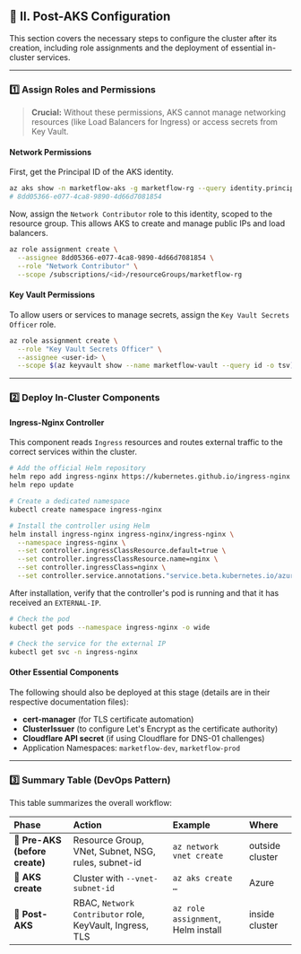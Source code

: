 ## 🧭 II. Post-AKS Configuration

This section covers the necessary steps to configure the cluster after its creation, including role assignments and the deployment of essential in-cluster services.

---

### 1️⃣ Assign Roles and Permissions

> **Crucial:** Without these permissions, AKS cannot manage networking resources (like Load Balancers for Ingress) or access secrets from Key Vault.

#### Network Permissions
First, get the Principal ID of the AKS identity.
```bash
az aks show -n marketflow-aks -g marketflow-rg --query identity.principalId -o tsv
# 8dd05366-e077-4ca8-9890-4d66d7081854
```

Now, assign the `Network Contributor` role to this identity, scoped to the resource group. This allows AKS to create and manage public IPs and load balancers.
```bash
az role assignment create \
  --assignee 8dd05366-e077-4ca8-9890-4d66d7081854 \
  --role "Network Contributor" \
  --scope /subscriptions/<id>/resourceGroups/marketflow-rg
```

#### Key Vault Permissions
To allow users or services to manage secrets, assign the `Key Vault Secrets Officer` role.
```bash
az role assignment create \
  --role "Key Vault Secrets Officer" \
  --assignee <user-id> \
  --scope $(az keyvault show --name marketflow-vault --query id -o tsv)
```

---

### 2️⃣ Deploy In-Cluster Components

#### Ingress-Nginx Controller
This component reads `Ingress` resources and routes external traffic to the correct services within the cluster.

```bash
# Add the official Helm repository
helm repo add ingress-nginx https://kubernetes.github.io/ingress-nginx
helm repo update

# Create a dedicated namespace
kubectl create namespace ingress-nginx

# Install the controller using Helm
helm install ingress-nginx ingress-nginx/ingress-nginx \
  --namespace ingress-nginx \
  --set controller.ingressClassResource.default=true \
  --set controller.ingressClassResource.name=nginx \
  --set controller.ingressClass=nginx \
  --set controller.service.annotations."service.beta.kubernetes.io/azure-load-balancer-resource-group"="marketflow-rg"
```

After installation, verify that the controller's pod is running and that it has received an `EXTERNAL-IP`.
```bash
# Check the pod
kubectl get pods --namespace ingress-nginx -o wide

# Check the service for the external IP
kubectl get svc -n ingress-nginx
```

#### Other Essential Components
The following should also be deployed at this stage (details are in their respective documentation files):

*   **cert-manager** (for TLS certificate automation)
*   **ClusterIssuer** (to configure Let's Encrypt as the certificate authority)
*   **Cloudflare API secret** (if using Cloudflare for DNS-01 challenges)
*   Application Namespaces: `marketflow-dev`, `marketflow-prod`

---

### 3️⃣ Summary Table (DevOps Pattern)

This table summarizes the overall workflow:

| Phase                      | Action                                                   | Example                            | Where          |
| :------------------------- | :------------------------------------------------------- | :--------------------------------- | :------------- |
| 🔹 **Pre-AKS (before create)** | Resource Group, VNet, Subnet, NSG, rules, subnet-id      | `az network vnet create`           | outside cluster|
| 🔹 **AKS create**          | Cluster with `--vnet-subnet-id`                          | `az aks create …`                  | Azure          |
| 🔹 **Post-AKS**            | RBAC, `Network Contributor` role, KeyVault, Ingress, TLS | `az role assignment`, Helm install | inside cluster |
